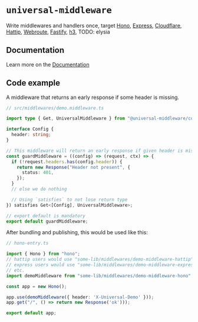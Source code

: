 # `universal-middleware`

Write middlewares and handlers once, target
[Hono](https://github.com/magne4000/universal-middleware/tree/main/packages/adapter-hono),
[Express](https://github.com/magne4000/universal-middleware/tree/main/packages/adapter-express),
[Cloudflare](https://github.com/magne4000/universal-middleware/tree/main/packages/adapter-cloudflare),
[Hattip](https://github.com/magne4000/universal-middleware/tree/main/packages/adapter-hattip),
[Webroute](https://github.com/magne4000/universal-middleware/tree/main/packages/adapter-webroute),
[Fastify](https://github.com/magne4000/universal-middleware/tree/main/packages/adapter-fastify),
[h3](https://github.com/magne4000/universal-middleware/tree/main/packages/adapter-h3),
TODO: elysia

## Documentation

Learn more on the [Documentation](https://universal-middleware.dev/)

## Code example

A middleware that returns an early response if some header is missing.
```ts
// src/middlewares/demo.middleware.ts

import type { Get, UniversalMiddleware } from "@universal-middleware/core";

interface Config {
  header: string;
}

// This middleware will return an early response if given header is missing
const guardMiddleware = ((config) => (request, ctx) => {
  if (!request.headers.has(config.header)) {
    return new Response("Header not present", {
      status: 401,
    });
  }
  // else we do nothing

  // Using `satisfies` to not lose return type
}) satisfies Get<[Config], UniversalMiddleware>;

// export default is mandatory
export default guardMiddleware;
```

After bundling and publishing, this would be used like this:
```ts
// hono-entry.ts

import { Hono } from "hono";
// hattip users would use "some-lib/middlewares/demo-middleware-hattip"
// express users would use "some-lib/middlewares/demo-middleware-express"
// etc.
import demoMiddleware from "some-lib/middlewares/demo-middleware-hono";

const app = new Hono();

app.use(demoMiddleware({ header: 'X-Universal-Demo' }));
app.get("/", () => return new Response('ok')));

export default app;
```
